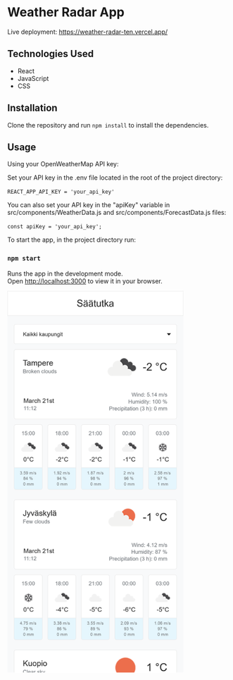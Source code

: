 # Weather Radar App

Live deployment: https://weather-radar-ten.vercel.app/

## Technologies Used

- React
- JavaScript
- CSS

## Installation

Clone the repository and run `npm install` to install the dependencies.

## Usage

Using your OpenWeatherMap API key:

Set your API key in the .env file located in the root of the project directory:

`REACT_APP_API_KEY = 'your_api_key'`

You can also set your API key in the "apiKey" variable in src/components/WeatherData.js and src/components/ForecastData.js files:

`const apiKey = 'your_api_key';`

To start the app, in the project directory run:

### `npm start`

Runs the app in the development mode.\
Open [http://localhost:3000](http://localhost:3000) to view it in your browser.

<img src="https://github.com/ggpera/weather-radar/blob/main/public/ui.png?raw=true" width="400">
